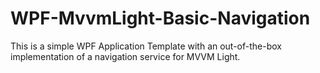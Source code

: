 # WPF-MvvmLight-Basic-Navigation

This is a simple WPF Application Template with an out-of-the-box implementation of a navigation service for MVVM Light.
